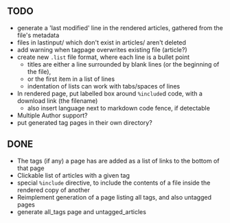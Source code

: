 TODO
----
* generate a 'last modified' line in the rendered articles, gathered from the file's metadata
* files in lastinput/ which don't exist in articles/ aren't deleted
* add warning when tagpage overwrites existing file (article?)
* create new `.list` file format, where each line is a bullet point
	- titles are either a line surrounded by blank lines (or the beginning of the file),
	- or the first item in a list of lines
	- indentation of lists can work with tabs/spaces of lines
* In rendered page, put labelled box around `%include`d code, with a download link (the filename)
	- also insert language next to markdown code fence, if detectable
* Multiple Author support?
* put generated tag pages in their own directory?


DONE
----
* The tags (if any) a page has are added as a list of links to the bottom of that page
* Clickable list of articles with a given tag
* special `%include` directive, to include the contents of a file inside the rendered copy of another
* Reimplement generation of a page listing all tags, and also untagged pages
* generate all_tags page and untagged_articles

